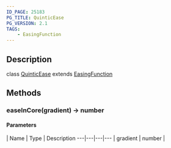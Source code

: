 ```yaml
---
ID_PAGE: 25183
PG_TITLE: QuinticEase
PG_VERSION: 2.1
TAGS:
    - EasingFunction
---
```

## Description

class [QuinticEase](/classes/2.4/QuinticEase) extends [EasingFunction](/classes/2.4/EasingFunction)



## Methods

### easeInCore(gradient) &rarr; number



#### Parameters
 | Name | Type | Description
---|---|---|---
 | gradient | number |    

